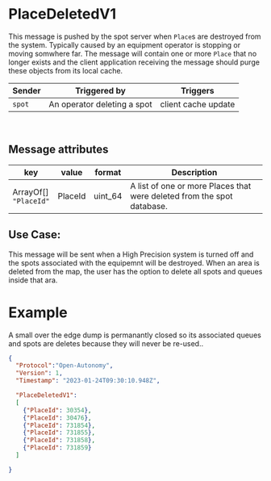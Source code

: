 # PlaceDeletedV1
This message is pushed by the spot server when `Place`s are destroyed from the system.  Typically caused by an equipment operator is stopping or moving somwhere far.  The message will contain one or more `Place` that no longer exists and the client application receiving the message should purge these objects from its local cache.

|Sender| Triggered by | Triggers|
|---|---|---|
| `spot` | An operator deleting a spot | client cache update |

<br>

## Message attributes
|key |value |format | Description|
|---|:---:|:---:|---|
|ArrayOf[] <br>`"PlaceId"`|PlaceId|uint_64| A list of one or more Places that were deleted from the spot database.|


## Use Case:
This message will be sent when a High Precision system is turned off and the spots associated with the equipemnt will be destroyed.  When an area is deleted from the map, the user has the option to delete all spots and queues inside that ara.


# Example
A small over the edge dump is permanantly closed so its associated queues and spots are deletes because they will never be re-used..
```json
{
  "Protocol":"Open-Autonomy",
  "Version": 1,
  "Timestamp": "2023-01-24T09:30:10.948Z",

  "PlaceDeletedV1":
  [
    {"PlaceId": 30354},
    {"PlaceId": 30476},
    {"PlaceId": 731854},
    {"PlaceId": 731855},
    {"PlaceId": 731858},
    {"PlaceId": 731859}
  ]

}
```
